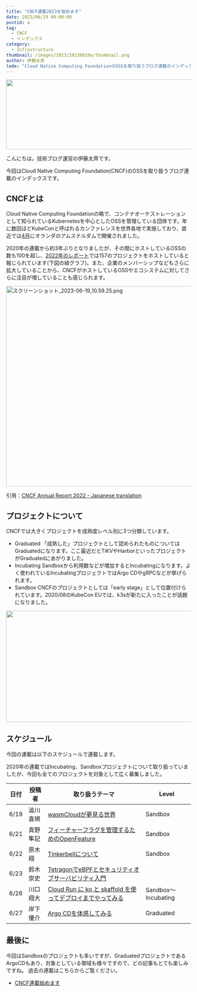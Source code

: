 ```yaml
---
title: "CNCF連載2023を始めます"
date: 2023/06/19 00:00:00
postid: a
tag:
  - CNCF
  - インデックス
category:
  - Infrastructure
thumbnail: /images/2023/20230619a/thumbnail.png
author: 伊藤太斉
lede: "Cloud Native Computing FoundationのOSSを取り扱うブログ連載のインデックスです。"
---
```

<img src="/images/2023/20230619a/cncf-color.png" alt="" width="1200" height="191" loading="lazy">

こんにちは。技術ブログ運営の伊藤太斉です。

今回はCloud Native Computing Foundation(CNCF)のOSSを取り扱うブログ連載のインデックスです。

## CNCFとは

Cloud Native Computing Foundationの略で、コンテナオーケストレーションとして知られているKubernetesを中心としたOSSを管理している団体です。年に数回ほどKubeConと呼ばれるカンファレンスを世界各地で実施しており、直近では[4月](https://events.linuxfoundation.org/kubecon-cloudnativecon-europe/)にオランダのアムステルダムで開催されました。

2020年の連載から約3年ぶりとなりましたが、その間にホストしているOSSの数も100を超し、[2022年のレポート](https://www.cncf.io/reports/cncf-annual-report-2022-jp/)では157のプロジェクトをホストしていると報じられています(下図の緑グラフ)。また、企業のメンバーシップなどもさらに拡大していることから、CNCFがホストしているOSSやエコシステムに対してさらに注目が増していることも感じられます。

<img src="/images/2023/20230619a/スクリーンショット_2023-06-19_10.59.25.png" alt="スクリーンショット_2023-06-19_10.59.25.png" width="589" height="547" loading="lazy">

引用：[CNCF Annual Report 2022 - Japanese translation](https://www.cncf.io/reports/cncf-annual-report-2022-jp/)

## プロジェクトについて

CNCFでは大きくプロジェクトを成熟度レベル別に3つ分類しています。

* Graduated
  「成熟した」プロジェクトとして認められたものについてはGraduatedになります。ここ最近だとTiKVやHarborといったプロジェクトがGraduatedにあがりました。
* Incubating
  Sandboxから利用数などが増加するとIncubatingになります。よく使われているIncubatingプロジェクトではArgo CDやgRPCなどが挙げられます。
* Sandbox
  CNCFのプロジェクトとしては「early stage」として位置付けられています。2020/08のKubeCon EUでは、k3sが新たに入ったことが話題になりました。

<img src="/images/2023/20230619a/level.png" alt="" width="1200" height="304" loading="lazy">

## スケジュール

今回の連載は以下のスケジュールで連載します。

2020年の連載ではIncubating、Sandboxプロジェクトについて取り扱っていましたが、今回も全てのプロジェクトを対象として広く募集しました。

| 日付 | 投稿者 | 取り扱うテーマ | Level |
| ----- | ------- | ---------- | ---  |
| 6/19 | 澁川喜規 | [wasmCloudが夢見る世界](/articles/20230619b/) | Sandbox  |
| 6/21 | 真野隼記 | [フィーチャーフラグを管理するためのOpenFeature](/articles/20230621a/) | Sandbox  |
| 6/22 | 原木翔 | [Tinkerbellについて](/articles/20230622a/) | Sandbox |
| 6/23 | 鈴木崇史 | [TetragonでeBPFとセキュリティオブサーバビリティ入門](/articles/20230623a/) | |
| 6/26 | 川口翔大 | [Cloud Run に ko と skaffold を使ってデプロイまでやってみる](/articles/20230626a/) | Sandbox～Incubating |
| 6/27 | 岸下優介 | [Argo CDを体感してみる](/articles/20230627a/) | Graduated  |

## 最後に

今回はSandboxのプロジェクトも多いですが、GraduatedプロジェクトであるArgoCDもあり、対象としている領域も様々ですので、どの記事もとても楽しみですね。
過去の連載はこちらからご覧ください。

* [CNCF連載始めます](https://future-architect.github.io/articles/20200928/)
